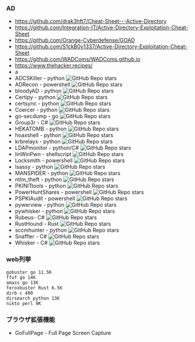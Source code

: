  
### AD
- https://github.com/drak3hft7/Cheat-Sheet---Active-Directory
- https://github.com/Integration-IT/Active-Directory-Exploitation-Cheat-Sheet
- https://github.com/Orange-Cyberdefense/GOAD
- https://github.com/S1ckB0y1337/Active-Directory-Exploitation-Cheat-Sheet
- https://github.com/WADComs/WADComs.github.io
- https://www.thehacker.recipes/
- a
- ADCSKiller - python ![GitHub Repo stars](https://img.shields.io/github/stars/grimlockx/ADCSKiller?style=social)
- ADRecon - powershell ![GitHub Repo stars](https://img.shields.io/github/stars/adrecon/ADRecon?style=social)
- bloodyAD - python ![GitHub Repo stars](https://img.shields.io/github/stars/CravateRouge/bloodyAD?style=social)
- Certipy - python ![GitHub Repo stars](https://img.shields.io/github/stars/ly4k/Certipy?style=social)
- certsync - python ![GitHub Repo stars](https://img.shields.io/github/stars/zblurx/certsync?style=social)
- Coercer - python ![GitHub Repo stars](https://img.shields.io/github/stars/p0dalirius/Coercer?style=social)
- go-secdump - go ![GitHub Repo stars](https://img.shields.io/github/stars/jfjallid/go-secdump?style=social)
- Group3r - C# ![GitHub Repo stars](https://img.shields.io/github/stars/jfjallid/go-secdump?style=social)
- HEKATOMB - python ![GitHub Repo stars](https://img.shields.io/github/stars/ProcessusT/HEKATOMB?style=social)
- hoaxshell - python ![GitHub Repo stars](https://img.shields.io/github/stars/t3l3machus/hoaxshell?style=social)
- krbrelayx - python ![GitHub Repo stars](https://img.shields.io/github/stars/dirkjanm/krbrelayx?style=social)
- LDAPmonitor - python/C# ![GitHub Repo stars](https://img.shields.io/github/stars/p0dalirius/LDAPmonitor?style=social)
- linWinPwn - shellscript ![GitHub Repo stars](https://img.shields.io/github/stars/lefayjey/linWinPwn?style=social)
- Locksmith - powershell ![GitHub Repo stars](https://img.shields.io/github/stars/jakehildreth/Locksmith?style=social)
- lsassy - python ![GitHub Repo stars](https://img.shields.io/github/stars/login-securite/lsassy?style=social)
- MANSPIDER - python ![GitHub Repo stars](https://img.shields.io/github/stars/blacklanternsecurity/MANSPIDER?style=social)
- ntlm_theft - python ![GitHub Repo stars](https://img.shields.io/github/stars/Greenwolf/ntlm_theft?style=social)
- PKINITtools - python ![GitHub Repo stars](https://img.shields.io/github/stars/dirkjanm/PKINITtools?style=social)
- PowerHuntShares - powershell ![GitHub Repo stars](https://img.shields.io/github/stars/NetSPI/PowerHuntShares?style=social)
- PSPKIAudit - powershell ![GitHub Repo stars](https://img.shields.io/github/stars/GhostPack/PSPKIAudit?style=social)
- pywerview - python ![GitHub Repo stars](https://img.shields.io/github/stars/the-useless-one/pywerview?style=social)
- pywhisker - python ![GitHub Repo stars](https://img.shields.io/github/stars/ShutdownRepo/pywhisker?style=social)
- Rubeus- C# ![GitHub Repo stars](https://img.shields.io/github/stars/GhostPack/Rubeus?style=social)
- RustHound - Rust ![GitHub Repo stars](https://img.shields.io/github/stars/NH-RED-TEAM/RustHound?style=social)
- sccmhunter - python ![GitHub Repo stars](https://img.shields.io/github/stars/garrettfoster13/sccmhunter?style=social)
- Snaffler - C# ![GitHub Repo stars](https://img.shields.io/github/stars/SnaffCon/Snaffler?style=social)
- Whisker - C# ![GitHub Repo stars](https://img.shields.io/github/stars/eladshamir/Whisker?style=social)


### web列挙
```
gobuster go 11.5K
ffuf go 14K
amass go 13K
feroxbuster Rust 6.5K
dirb c 400
dirsearch python 13K
nikto perl 9K
```

### ブラウザ拡張機能
- GoFullPage - Full Page Screen Capture
